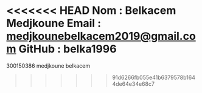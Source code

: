 <<<<<<< HEAD
Nom : Belkacem Medjkoune
Email : medjkounebelkacem2019@gmail.com
GitHub : belka1996
=======
300150386 medjkoune belkacem 
>>>>>>> 91d6266fb055e41b6379578b1644de64e34e68c7
